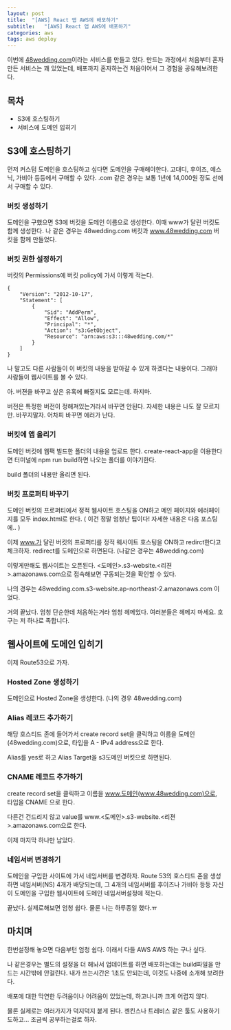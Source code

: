 ```yaml
---
layout: post
title:  "[AWS] React 앱 AWS에 배포하기"
subtitle:   "[AWS] React 앱 AWS에 배포하기"
categories: aws
tags: aws deploy
---
```


이번에 [48wedding.com](http://48wedding.com)이라는 서비스를 만들고 있다. 만드는 과정에서 처음부터 혼자 만든 서비스는 꽤 있었는데, 배포까지 혼자하는건 처음이어서 그 경험을 공유해보려한다.

## 목차

- S3에 호스팅하기
- 서비스에 도메인 입히기

## S3에 호스팅하기

먼저 커스텀 도메인을 호스팅하고 싶다면 도메인을 구매해야한다. 고대디, 후이즈, 예스닉, 가비아 등등에서 구매할 수 있다. .com 같은 경우는 보통 1년에 14,000원 정도 선에서 구매할 수 있다.

### 버킷 생성하기

도메인을 구했으면 S3에 버킷을 도메인 이름으로 생성한다. 이때 www가 달린 버킷도 함께 생성한다. 나 같은 경우는 48wedding.com 버킷과 www.48wedding.com 버킷을 함께 만들었다.

### 버킷 권한 설정하기

버킷의 Permissions에 버킷 policy에 가서 이렇게 적는다.

```
{
    "Version": "2012-10-17",
    "Statement": [
        {
            "Sid": "AddPerm",
            "Effect": "Allow",
            "Principal": "*",
            "Action": "s3:GetObject",
            "Resource": "arn:aws:s3:::48wedding.com/*"
        }
    ]
}

```

나 말고도 다른 사람들이 이 버킷의 내용을 받아갈 수 있게 하겠다는 내용이다. 그래야 사람들이 웹사이트를 볼 수 있다.

아. 버젼을 바꾸고 싶은 유혹에 빠질지도 모르는데. 하지마.

버전은 특정한 버전이 정해져있는거라서 바꾸면 안된다. 자세한 내용은 나도 잘 모르지만. 바꾸지말자. 어차피 바꾸면 에러가 난다.

### 버킷에 앱 올리기

도메인 버킷에 웹팩 빌드한 폴더의 내용을 업로드 한다. create-react-app을 이용한다면 터미널에 npm run build하면 나오는 폴더를 이야기한다.

build 폴더의 내용만 올리면 된다.

### 버킷 프로퍼티 바꾸기

도메인 버킷의 프로퍼티에서 정적 웹사이트 호스팅을 ON하고 메인 페이지와 에러페이지를 모두 index.html로 한다. ( 이건 정말 엄청난 팁이다! 자세한 내용은 다음 포스팅에.. )

이제 www.가 달린 버킷의 프로퍼티를 정적 웨사이트 호스팅을 ON하고 redirct한다고 체크하자. redirect를 도메인으로 하면된다. (나같은 경우는 48wedding.com)

이렇게만해도 웹사이트는 오픈된다. <도메인>.s3-website.<리젼>.amazonaws.com으로 접속해보면 구동되는것을 확인할 수 있다.

나의 경우는 48wedding.com.s3-website.ap-northeast-2.amazonaws.com 이었다.

거의 끝났다. 엄청 단순한데 처음하는거라 엄청 헤메었다. 여러분들은 헤메지 마세요. 호구는 저 하나로 족합니다.

## 웹사이트에 도메인 입히기

이제 Route53으로 가자. 

### Hosted Zone 생성하기

도메인으로 Hosted Zone을 생성한다. (나의 경우 48wedding.com)

### Alias 레코드 추가하기

해당 호스티드 존에 들어가서 create record set을 클릭하고 이름을 도메인(48wedding.com)으로, 타입을 A - IPv4 address으로 한다.

Alias를 yes로 하고 Alias Target을 s3도메인 버킷으로 하면된다.

### CNAME 레코드 추가하기

create record set을 클릭하고 이름을 www.도메인(www.48wedding.com)으로, 타입을 CNAME 으로 한다.

다른건 건드리지 않고 value를 www.<도메인>.s3-website.<리젼>.amazonaws.com으로 한다.

이제 마지막 하나만 남았다.

### 네임서버 변경하기

도메인을 구입한 사이트에 가서 네임서버를 변경하자. Route 53의 호스티드 존을 생성하면 네임서버(NS) 4개가 배당되는데, 그 4개의 네임서버를 후이즈나 가비아 등등 자신이 도메인을 구입한 웹사이트에 도메인 네임서버설정에 적는다.

끝났다. 실제로해보면 엄청 쉽다. 물론 나는 하루종일 했다.ㅠ

## 마치며

한번설정해 놓으면 다음부턴 엄청 쉽다. 이래서 다들 AWS AWS 하는 구나 싶다.

나 같은경우는 별도의 설정을 더 해놔서 업데이트를 하면 배포하는데는 build파일을 만드는 시간밖에 안걸린다. 내가 쓰는시간은 1초도 안되는데, 이것도 나중에 소개해 보려한다.

배포에 대한 막연한 두려움이나 어려움이 있었는데, 하고나니까 크게 어렵지 않다.

물론 실제로는 여러가지가 덕지덕지 붙게 된다. 젠킨스나 트레비스 같은 툴도 사용하기도하고... 조금씩 공부하는걸로 하자.



